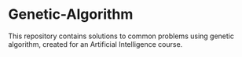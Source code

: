 # Genetic-Algorithm
This repository contains solutions to common problems using genetic algorithm, created for an Artificial Intelligence course.
